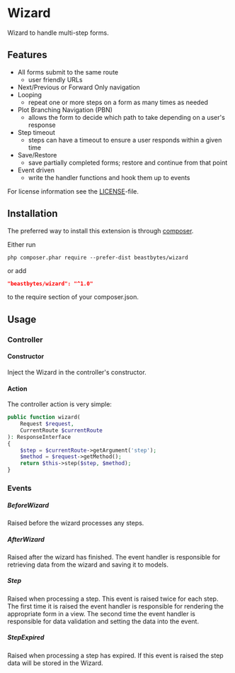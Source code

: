 # Wizard
Wizard to handle multi-step forms.

## Features

- All forms submit to the same route
  - user friendly URLs
- Next/Previous or Forward Only navigation
- Looping
  - repeat one or more steps on a form as many times as needed
- Plot Branching Navigation (PBN)
  - allows the form to decide which path to take depending on a user's response
- Step timeout
  - steps can have a timeout to ensure a user responds within a given time
- Save/Restore
  - save partially completed forms; restore and continue from that point
- Event driven
  - write the handler functions and hook them up to events

For license information see the [LICENSE](LICENSE.md)-file.

## Installation

The preferred way to install this extension is through [composer](http://getcomposer.org/download/).

Either run

```
php composer.phar require --prefer-dist beastbytes/wizard
```

or add

```json
"beastbytes/wizard": "^1.0"
```

to the require section of your composer.json.

## Usage
### Controller
#### Constructor
Inject the Wizard in the controller's constructor.

#### Action
The controller action is very simple:
```php
public function wizard(
    Request $request,
    CurrentRoute $currentRoute
): ResponseInterface
{
    $step = $currentRoute->getArgument('step');
    $method = $request->getMethod();
    return $this->step($step, $method);
}
```

### Events
##### BeforeWizard
Raised before the wizard processes any steps.

##### AfterWizard
Raised after the wizard has finished. The event handler is responsible for retrieving data from the wizard and 
saving it to models.

##### Step
Raised when processing a step. This event is raised twice for each step. The first time it is raised the event
handler is responsible for rendering the appropriate form in a view. The second time the event handler is 
responsible for data validation and setting the data into the event.

##### StepExpired
Raised when processing a step has expired. If this event is raised the step data will be stored in the Wizard.
